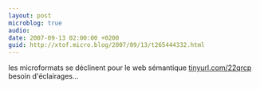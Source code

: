 ```yaml
---
layout: post
microblog: true
audio: 
date: 2007-09-13 02:00:00 +0200
guid: http://xtof.micro.blog/2007/09/13/t265444332.html
---
```

les microformats se déclinent pour le web sémantique [tinyurl.com/22qrcp](http://tinyurl.com/22qrcp) besoin d'éclairages...
